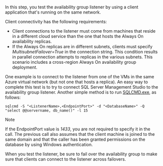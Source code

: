 In this step, you test the availability group listener by using a client application that's running on the same network.

Client connectivity has the following requirements:

* Client connections to the listener must come from machines that reside in a different cloud service than the one that hosts the Always On availability replicas.
* If the Always On replicas are in different subnets, clients must specify *MultisubnetFailover=True* in the connection string. This condition results in parallel connection attempts to replicas in the various subnets. This scenario includes a cross-region Always On availability group deployment.

One example is to connect to the listener from one of the VMs in the same Azure virtual network (but not one that hosts a replica). An easy way to complete this test is to try to connect SQL Server Management Studio to the availability group listener. Another simple method is to run [SQLCMD.exe](https://technet.microsoft.com/library/ms162773.aspx), as follows:

    sqlcmd -S "<ListenerName>,<EndpointPort>" -d "<DatabaseName>" -Q "select @@servername, db_name()" -l 15

> [!NOTE]
> If the EndpointPort value is *1433*, you are not required to specify it in the call. The previous call also assumes that the client machine is joined to the same domain and that the caller has been granted permissions on the database by using Windows authentication.
> 
> 

When you test the listener, be sure to fail over the availability group to make sure that clients can connect to the listener across failovers.